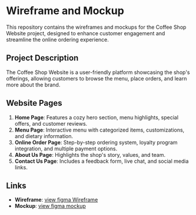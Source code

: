 # Wireframe and Mockup

This repository contains the wireframes and mockups for the Coffee Shop Website project, designed to enhance customer engagement and streamline the online ordering experience. 

## Project Description
The Coffee Shop Website is a user-friendly platform showcasing the shop's offerings, allowing customers to browse the menu, place orders, and learn more about the brand.

## Website Pages
1. **Home Page**: Features a cozy hero section, menu highlights, special offers, and customer reviews.
2. **Menu Page**: Interactive menu with categorized items, customizations, and dietary information.
3. **Online Order Page**: Step-by-step ordering system, loyalty program integration, and multiple payment options.
4. **About Us Page**: Highlights the shop's story, values, and team.
5. **Contact Us Page**: Includes a feedback form, live chat, and social media links.

## Links
- **Wireframe**: [view figma Wireframe](https://www.figma.com/design/S8oX0W1Y9usA41k9x71EoB/Untitled?node-id=0-1&t=XLxhb3ynvm1DvIcP-1)
- **Mockup**: [view figma mockup](https://www.figma.com/design/S8oX0W1Y9usA41k9x71EoB/Untitled?node-id=6-3013&t=XLxhb3ynvm1DvIcP-1)
